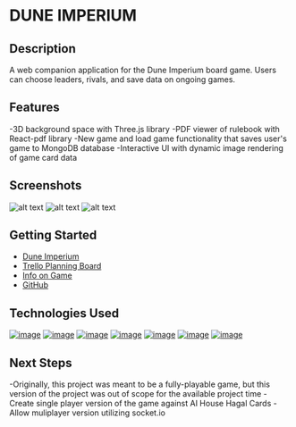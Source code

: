 # DUNE IMPERIUM

## Description

A web companion application for the Dune Imperium board game.  Users can choose leaders, rivals, and save data on ongoing games.

## Features
-3D background space with Three.js library
-PDF viewer of rulebook with React-pdf library
-New game and load game functionality that saves user's game to MongoDB database
-Interactive UI with dynamic image rendering of game card data

## Screenshots
![alt text](/screenshots/screenShot1.png)
![alt text](/screenshots/screenShot2.png)
![alt text](/screenshots/screenShot3.png)

## Getting Started
- [Dune Imperium](https://dune-imperium-tts.herokuapp.com)
- [Trello Planning Board](https://trello.com/b/NyJiup2i/project-4-dune-imperium)
- [Info on Game](https://www.direwolfdigital.com/dune-imperium/)
- [GitHub](https://github.com/liamdraper/dune-imperium)

## Technologies Used

[![image](https://img.shields.io/badge/React-20232A?style=for-the-badge&logo=react&logoColor=61DAFB)](https://github.com/liamdraper/dune-imperium)
[![image](https://img.shields.io/badge/Express.js-404D59?style=for-the-badge)](https://github.com/liamdraper/dune-imperium)
[![image](https://img.shields.io/badge/Node.js-43853D?style=for-the-badge&logo=node.js&logoColor=white)](https://github.com/liamdraper/dune-imperium)
[![image](https://img.shields.io/badge/JavaScript-F7DF1E?style=for-the-badge&logo=javascript&logoColor=black)](https://github.com/liamdraper/dune-imperium)
[![image](https://img.shields.io/badge/HTML5-E34F26?style=for-the-badge&logo=html5&logoColor=white)](https://github.com/liamdraper/dune-imperium)
[![image](https://img.shields.io/badge/CSS3-1572B6?style=for-the-badge&logo=css3&logoColor=white)](https://github.com/liamdraper/dune-imperium)
[![image](https://img.shields.io/badge/Heroku-430098?style=for-the-badge&logo=heroku&logoColor=white)](https://github.com/liamdraper/dune-imperium)

## Next Steps
-Originally, this project was meant to be a fully-playable game, but this version of the project was out of scope for the available project time
-Create single player version of the game against AI House Hagal Cards
-Allow muliplayer version utilizing socket.io
